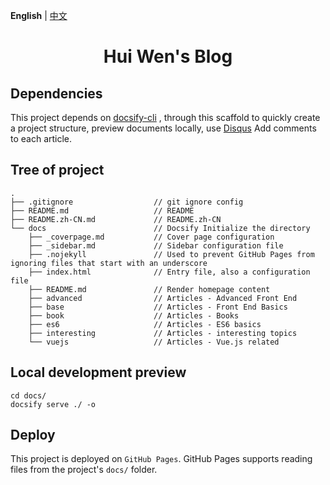 **English** | [中文](./README.zh-CN.md)

<h1 align="center">Hui Wen's Blog</h1>

## Dependencies

This project depends on [docsify-cli](https://www.npmjs.com/package/docsify-cli) , through this scaffold to quickly create a project structure, preview documents locally, use [Disqus](https://disqus.com/) Add comments to each article.

## Tree of project

```
.
├── .gitignore                  // git ignore config
├── README.md                   // README
├── README.zh-CN.md             // README.zh-CN
└── docs                        // Docsify Initialize the directory
    ├── _coverpage.md           // Cover page configuration
    ├── _sidebar.md             // Sidebar configuration file
    ├── .nojekyll               // Used to prevent GitHub Pages from ignoring files that start with an underscore
    ├── index.html              // Entry file, also a configuration file
    ├── README.md               // Render homepage content
    ├── advanced                // Articles - Advanced Front End
    ├── base                    // Articles - Front End Basics
    ├── book                    // Articles - Books
    ├── es6                     // Articles - ES6 basics
    ├── interesting             // Articles - interesting topics
    └── vuejs                   // Articles - Vue.js related

```

## Local development preview

```
cd docs/
docsify serve ./ -o
```

## Deploy

This project is deployed on `GitHub Pages`. GitHub Pages supports reading files from the project's `docs/` folder.
